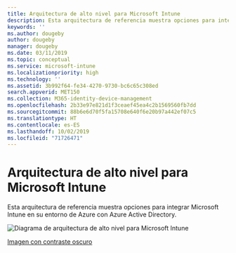 ```yaml
---
title: Arquitectura de alto nivel para Microsoft Intune
description: Esta arquitectura de referencia muestra opciones para integrar Microsoft Intune en su entorno de Azure con Azure Active Directory.
keywords: ''
ms.author: dougeby
author: dougeby
manager: dougeby
ms.date: 03/11/2019
ms.topic: conceptual
ms.service: microsoft-intune
ms.localizationpriority: high
ms.technology: ''
ms.assetid: 3b992f64-fe34-4270-9730-bc6c65c308ed
search.appverid: MET150
ms.collection: M365-identity-device-management
ms.openlocfilehash: 2b33e97e821d1f3ceaef45ea4c2b1569560fb7dd
ms.sourcegitcommit: 88b6e6d70f5fa15708e640f6e20b97a442ef07c5
ms.translationtype: HT
ms.contentlocale: es-ES
ms.lasthandoff: 10/02/2019
ms.locfileid: "71726471"
---
```

# <a name="high-level-architecture-for-microsoft-intune"></a>Arquitectura de alto nivel para Microsoft Intune
Esta arquitectura de referencia muestra opciones para integrar Microsoft Intune en su entorno de Azure con Azure Active Directory.  

![Diagrama de arquitectura de alto nivel para Microsoft Intune](./media/high-level-architecture/intunearchitecture_wh.svg)

[Imagen con contraste oscuro](./media/intunearchitecture.svg)
